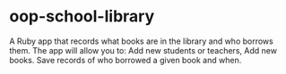 # oop-school-library
A Ruby app that records what books are in the library and who borrows them. The app will allow you to:  Add new students or teachers, Add new books. Save records of who borrowed a given book and when.
